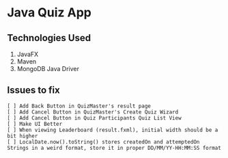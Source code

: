 # Java Quiz App

## Technologies Used

1. JavaFX
2. Maven
3. MongoDB Java Driver

## Issues to fix

```
[ ] Add Back Button in QuizMaster's result page
[ ] Add Cancel Button in QuizMaster's Create Quiz Wizard
[ ] Add Cancel Button in Quiz Participants Quiz List View
[ ] Make UI Better
[ ] When viewing Leaderboard (result.fxml), initial width should be a bit higher
[ ] LocalDate.now().toString() stores createdOn and attemptedOn Strings in a weird format, store it in proper DD/MM/YY-HH:MM:SS format
```
